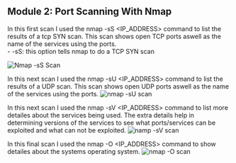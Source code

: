 ## Module 2: Port Scanning With Nmap

  In this first scan I used the nmap -sS <IP_ADDRESS> command to list the results of a tcp SYN scan. This scan shows open TCP ports aswell as the name of the services using the ports.  
    - -sS: this option tells nmap to do a TCP SYN scan
  
![Nmap -sS Scan ](https://github.com/user-attachments/assets/b2ad3988-f9ba-483f-be7e-4e3182924339)

  In this next scan I used the nmap -sU <IP_ADDRESS> command to list the results of a UDP scan. This scan shows open UDP ports aswell as the name of the services using the ports. 
![nmap -sU scan](https://github.com/user-attachments/assets/f1ad556b-fe04-4480-b449-069aad7555e0)

  In this next scan I used the nmap -sV <IP_ADDRESS> command to list more detailes about the services being used. The extra details help in determining versions of the services to see what ports/services can be exploited and what can not be exploited.
![namp -sV scan](https://github.com/user-attachments/assets/5e6e28c9-ffee-47bd-a0a1-8d81a44c001e)

  In this final scan I used the nmap -O <IP_ADDRESS> command to show detailes about the systems operating system.
![nmap -O scan](https://github.com/user-attachments/assets/098350a9-6c36-424a-993a-2a9a5c59a61c)
